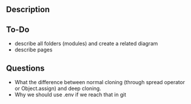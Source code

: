 ## Description

## To-Do

- describe all folders (modules) and create a related diagram
- describe pages

## Questions

- What the difference between normal cloning (through spread operator or Object.assign) and deep cloning.
- Why we should use .env if we reach that in git
